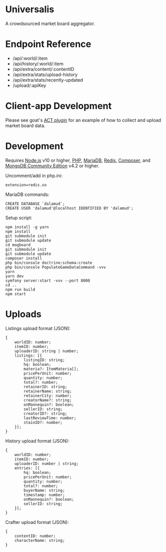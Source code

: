 # Universalis
A crowdsourced market board aggregator.

# Endpoint Reference
* /api/:world/:item
* /api/history/:world/:item
* /api/extra/content/:contentID
* /api/extra/stats/upload-history
* /api/extra/stats/recently-updated
* /upload/:apiKey

# Client-app Development
Please see goat's [ACT plugin](https://github.com/goaaats/universalis_act_plugin) for an example of how to collect and upload market board data.

# Development
Requires [Node.js](https://nodejs.org/) v10 or higher, [PHP](https://www.php.net/downloads.php), [MariaDB](https://mariadb.org/download/), [Redis](https://redis.io/download), [Composer](https://getcomposer.org/), and [MongoDB Community Edition](https://docs.mongodb.com/manual/administration/install-community/) v4.2 or higher.

Uncomment/add in php.ini:
```
extension=redis.so
```

MariaDB commands:
```
CREATE DATABASE `dalamud`;
CREATE USER 'dalamud'@localhost IDENTIFIED BY 'dalamud';
```

Setup script:
```
npm install -g yarn
npm install
git submodule init
git submodule update
cd mogboard
git submodule init
git submodule update
composer install
php bin/console doctrine:schema:create
php bin/console PopulateGameDataCommand -vvv
yarn
yarn dev
symfony server:start -vvv --port 8000
cd ..
npm run build
npm start
```

# Uploads
Listings upload format (JSON):

```
{
    worldID: number;
    itemID: number;
    uploaderID: string | number;
    listings: [{
        listingID: string;
        hq: boolean;
        materia?: ItemMateria[];
        pricePerUnit: number;
        quantity: number;
        total?: number;
        retainerID: string;
        retainerName: string;
        retainerCity: number;
        creatorName?: string;
        onMannequin?: boolean;
        sellerID: string;
        creatorID?: string;
        lastReviewTime: number;
        stainID?: number;
    }];
}
```

History upload format (JSON):

```
{
    worldID: number;
    itemID: number;
    uploaderID: number | string;
    entries: [{
        hq: boolean;
        pricePerUnit: number;
        quantity: number;
        total?: number;
        buyerName: string;
        timestamp: number;
        onMannequin?: boolean;
        sellerID: string;
    }];
}
```

Crafter upload format (JSON):

```
{
    contentID: number;
    characterName: string;
}
```
